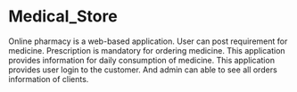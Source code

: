 # Medical_Store
Online pharmacy is a web-based application. User can post requirement for medicine. Prescription is mandatory for ordering medicine. This application provides information for daily consumption of medicine. This application provides user login to the customer. And admin can able to see all orders information of clients.
